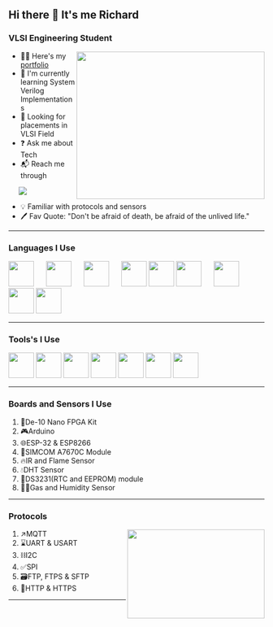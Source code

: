 ## Hi there 👋 It's me Richard

### VLSI Engineering Student

<img align="right" width="370" height="290" src="https://media2.giphy.com/media/unxCGmTuBvwo2djRLA/200.webp?cid=790b7611k9yt2x39rua3eem5lq3uf8fbhxwdq3beraa9kwo7&ep=v1_gifs_search&rid=200.webp&ct=g">

- 👨‍🔬 Here's my [portfolio]()
- 🐣 I'm currently learning System Verilog Implementations
- 🧐 Looking for placements in VLSI Field
- ❓ Ask me about Tech
- 📬 Reach me through
  
<a href="https://www.linkedin.com/in/richard-robinnson-l-j-89b3a121a"><img src="https://img.shields.io/badge/LinkedIn-0077B5?style=for-the-badge&logo=linkedin&logoColor=white" style="padding-left: 20px;" /></a>


- 💡 Familiar with protocols and sensors
- 🖊️ Fav Quote: "Don't be afraid of death, be afraid of the unlived life."
  
---
### Languages I Use
<img height="50" src="https://imgs.search.brave.com/Q5nvtOQujzuCgLJzrvuEWO2UDTFScEyOLIGX3WvBLbE/rs:fit:860:0:0/g:ce/aHR0cHM6Ly93d3cu/YWNjZWxsZXJhLm9y/Zy9pbWFnZXMvYWJv/dXQvcG9saWNpZXMv/bG9nb3Mvc3lzdGVt/dmVyaWxvZy1sb2dv/LnBuZw" style="margin-right: 20px;" /> <img height="50" src="https://imgs.search.brave.com/EuuVw5Gt9YdgsLkFLjwjLZ2X3kkzvS8NXogxtlWpxM4/rs:fit:860:0:0/g:ce/aHR0cHM6Ly93d3cu/YWNjZWxsZXJhLm9y/Zy9pbWFnZXMvYWJv/dXQvcG9saWNpZXMv/bG9nb3MvdmhkbF9s/b2dvLnBuZw" style="margin-right: 20px;" /> <img height="50" src="https://www.freertos.org/fr-content-src/uploads/2018/07/logo-1.jpg" style="margin-right: 20px;" />
<img height="50" src="https://imgs.search.brave.com/p5BeK8LeWBv3XqC4hUMGET_MNvFPpQ8oLt5oa3lEcaI/rs:fit:860:0:0/g:ce/aHR0cHM6Ly93d3cu/ZWxwcm9jdXMuY29t/L3dwLWNvbnRlbnQv/dXBsb2Fkcy9FbWJl/ZGRlZC1DLVByb2dy/YW1taW5nLTEtMzAw/eDE4OS5qcGc" />
<img height="50" width="50" src="https://img.icons8.com/color/48/000000/c-programming.png" />
<img height="50" src="https://img.icons8.com/color/48/000000/python.png" style="margin-right: 20px;" />
<img height="50" width="50" src="https://img.icons8.com/color/48/000000/java-coffee-cup-logo.png" />
<img height="50" width="50" src="https://img.icons8.com/color/48/000000/html-5.png" />
<img height="50" width="50" src="https://img.icons8.com/color/48/000000/css3.png" />



---
### Tools's I Use
<img height="50" width="50" src="https://imgs.search.brave.com/Azodx_kbKrGWIT2dqlOz7Pp3RX48owDlU30d_td4QUw/rs:fit:860:0:0/g:ce/aHR0cHM6Ly9zdG9y/ZS1pbWFnZXMucy1t/aWNyb3NvZnQuY29t/L2ltYWdlL2FwcHMu/MTQ5MzEuMTM1MTA3/OTg4ODc1NTE3NzUu/YzEwZmZmOWQtZWFk/NS00YTE2LWFhOWMt/NGU2Mzg4NDJjMGY0/LjE3OGM0NjA0LTRh/YTMtNDg2NC1iMmUw/LWVlM2FkOWNlYjdi/YQ"/> <img height="50" src="https://imgs.search.brave.com/krd_TPabyqTseIGwI_pepGkkOiA3x7Dg23Ec85MjlGo/rs:fit:860:0:0/g:ce/aHR0cHM6Ly93d3cu/bW91c2VyLmNvbS9p/bWFnZXMvbWFya2V0/aW5naWQvMjAxMi9k/Zi8xNzM0MDI5ODdf/SW50ZWwtUXVhcnR1/cy1QcmltZS1EZXNp/Z24tU29mdHdhcmUu/anBnP3Y9MTAzMDIz/LjEyMDA"/> <img height="50" width="50" src="https://img.icons8.com/color/48/000000/visual-studio-code-2019.png"/> <img height="50" width="50" src="https://img.icons8.com/color/48/000000/pycharm.png"/> <img height="50" width="50" src="https://img.icons8.com/color/50/000000/git.png"/> <img height="50" width="50" src="https://img.icons8.com/dusk/64/000000/anaconda.png"/> <img height="50" src="https://img.icons8.com/officel/480/null/java-eclipse.png"/>

---

### Boards and Sensors I Use
1. 🔌De-10 Nano FPGA Kit
2. 🎮Arduino
3. 🌐ESP-32 & ESP8266
4. 📶SIMCOM A7670C Module
5. 🔥IR and Flame Sensor
6. 💧DHT Sensor
7. 📝DS3231(RTC and EEPROM) module
8. 😮‍💨Gas and Humidity Sensor

---

### Protocols
<img align="right" width="270" height="175" src="https://media1.tenor.com/m/47fa3mgxGlEAAAAC/everyone-has-to-follow-protocol-pc-principal.gif">

1. ↗️MQTT
2. ⌛UART & USART
3. ⛓️I2C
4. ✅SPI
5. 🗃️FTP, FTPS & SFTP
6. 🤳HTTP & HTTPS

---
